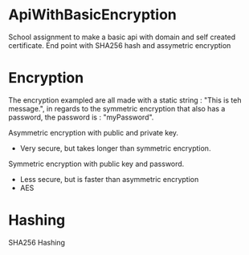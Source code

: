 # ApiWithBasicEncryption
School assignment to make a basic api with domain and self created certificate. End point with SHA256 hash and assymetric encryption

# Encryption

The encryption exampled are all made with a static string : "This is teh message.", in regards to the symmetric encryption that also has a password, the password is : "myPassword".

Asymmetric encryption with public and private key. <br/>
- Very secure, but takes longer than symmetric encryption.

Symmetric encryption with public key and password.
- Less secure, but is faster than asymmetric encryption
- AES

# Hashing

SHA256 Hashing
